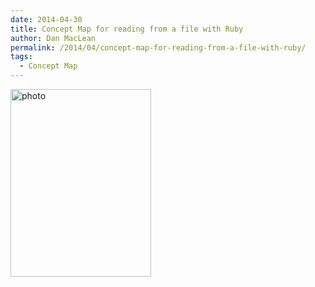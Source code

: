 ```yaml
---
date: 2014-04-30
title: Concept Map for reading from a file with Ruby
author: Dan MacLean
permalink: /2014/04/concept-map-for-reading-from-a-file-with-ruby/
tags:
  - Concept Map
---
```

[<img class="alignnone size-medium wp-image-6838" alt="photo" src="http://teaching.software-carpentry.org/wp-content/uploads/2014/04/photo-e1398857511276-225x300.jpg" width="225" height="300" />][1]

 [1]: http://teaching.software-carpentry.org/wp-content/uploads/2014/04/photo.jpg

